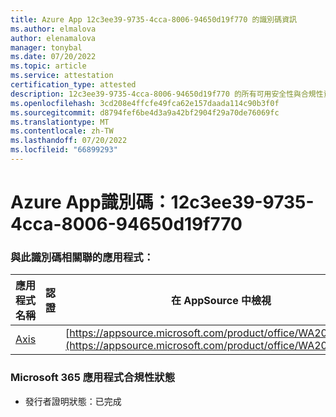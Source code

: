 ```yaml
---
title: Azure App 12c3ee39-9735-4cca-8006-94650d19f770 的識別碼資訊
ms.author: elmalova
author: elenamalova
manager: tonybal
ms.date: 07/20/2022
ms.topic: article
ms.service: attestation
certification_type: attested
description: 12c3ee39-9735-4cca-8006-94650d19f770 的所有可用安全性與合規性資訊。
ms.openlocfilehash: 3cd208e4ffcfe49fca62e157daada114c90b3f0f
ms.sourcegitcommit: d8794fef6be4d3a9a42bf2904f29a70de76069fc
ms.translationtype: MT
ms.contentlocale: zh-TW
ms.lasthandoff: 07/20/2022
ms.locfileid: "66899293"
---
```

# <a name="azure-app-id-12c3ee39-9735-4cca-8006-94650d19f770"></a>Azure App識別碼：12c3ee39-9735-4cca-8006-94650d19f770


### <a name="apps-associated-with-this-id"></a>與此識別碼相關聯的應用程式：
| **應用程式名稱** | **認證** | **在 AppSource 中檢視** |
|--------------|---------------|-----------------------|
| [Axis](../forward/WA200003932.md) |  | [https://appsource.microsoft.com/product/office/WA200003932](https://appsource.microsoft.com/product/office/WA200003932) |

### <a name="microsoft-365-app-compliance-status"></a>Microsoft 365 應用程式合規性狀態
- 發行者證明狀態：已完成
